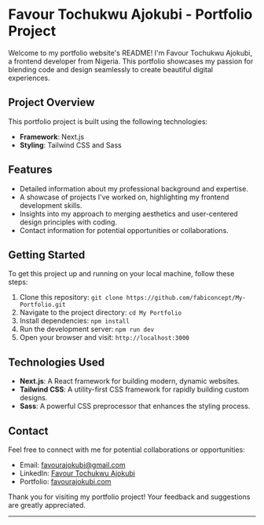 # Favour Tochukwu Ajokubi - Portfolio Project

Welcome to my portfolio website's README! I'm Favour Tochukwu Ajokubi, a frontend developer from Nigeria. This portfolio showcases my passion for blending code and design seamlessly to create beautiful digital experiences.

## Project Overview

This portfolio project is built using the following technologies:

- **Framework**: Next.js
- **Styling**: Tailwind CSS and Sass

## Features

- Detailed information about my professional background and expertise.
- A showcase of projects I've worked on, highlighting my frontend development skills.
- Insights into my approach to merging aesthetics and user-centered design principles with coding.
- Contact information for potential opportunities or collaborations.

## Getting Started

To get this project up and running on your local machine, follow these steps:

1. Clone this repository: `git clone https://github.com/fabiconcept/My-Portfolio.git`
2. Navigate to the project directory: `cd My Portfolio`
3. Install dependencies: `npm install`
4. Run the development server: `npm run dev`
5. Open your browser and visit: `http://localhost:3000`

## Technologies Used

- **Next.js**: A React framework for building modern, dynamic websites.
- **Tailwind CSS**: A utility-first CSS framework for rapidly building custom designs.
- **Sass**: A powerful CSS preprocessor that enhances the styling process.

## Contact

Feel free to connect with me for potential collaborations or opportunities:

- Email: [favourajokubi@gmail.com](mailto:favourajokubi@gmail.com)
- LinkedIn: [Favour Tochukwu Ajokubi](https://www.linkedin.com/in/fabiconcept)
- Portfolio: [favourajokubi.com](https://my-portfolio-fabiconcept.vercel.app)

Thank you for visiting my portfolio project! Your feedback and suggestions are greatly appreciated.

---
